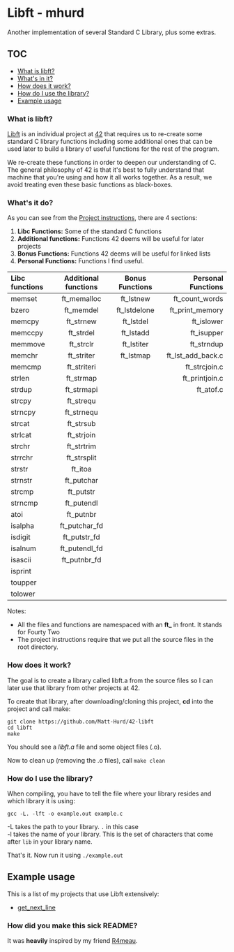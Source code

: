 # Libft - mhurd
Another implementation of several Standard C Library, plus some extras.

## TOC
- [What is libft?](#what-is-libft)
- [What's in it?](#whats-in-it)
- [How does it work?](#how-does-it-work)
- [How do I use the library?](#how-do-i-use-the-library)
- [Example usage](#example-usage)


### What is libft?
[Libft][1] is an individual project at [42][2] that requires us to re-create some standard C library functions including some additional ones that can be used later to build a library of useful functions for the rest of the program.

We re-create these functions in order to deepen our understanding of C. The general philosophy of 42 is that it's best to fully understand that machine that you're using and how it all works together. As a result, we avoid treating even these basic functions as black-boxes.

### What's it do?

As you can see from the [Project instructions][1], there are 4 sections:

1.  **Libc Functions:** Some of the standard C functions
2.  **Additional functions:** Functions 42 deems will be useful for later projects
3.  **Bonus Functions:** Functions 42 deems will be useful for linked lists
4.  **Personal Functions:** Functions I find useful.

Libc functions | Additional functions | Bonus Functions | Personal Functions
:----------- | :-----------: | :-----------: | -----------:
memset		| ft_memalloc	| ft_lstnew		| ft_count_words
bzero		| ft_memdel		| ft_lstdelone	| ft_print_memory
memcpy		| ft_strnew		| ft_lstdel		| ft_islower    
memccpy		| ft_strdel		| ft_lstadd		| ft_isupper    
memmove		| ft_strclr		| ft_lstiter	| ft_strndup    
memchr		| ft_striter	| ft_lstmap		| ft_lst_add_back.c
memcmp		| ft_striteri	|				| ft_strcjoin.c
strlen		| ft_strmap		|				| ft_printjoin.c
strdup		| ft_strmapi	|				| ft_atof.c
strcpy		| ft_strequ		|				|
strncpy		| ft_strnequ	|				|
strcat		| ft_strsub		|				|
strlcat		| ft_strjoin	|				|
strchr		| ft_strtrim	|				|
strrchr		| ft_strsplit	|				|
strstr		| ft_itoa		|				|
strnstr		| ft_putchar	|				|
strcmp		| ft_putstr		|				|
strncmp		| ft_putendl	|				|
atoi		| ft_putnbr		|				|
isalpha		| ft_putchar_fd	|				|
isdigit		| ft_putstr_fd	|				|
isalnum		| ft_putendl_fd	|				|
isascii		| ft_putnbr_fd	|				|
isprint		|				| 				|
toupper		|				| 				|
tolower		|				| 				|

Notes:

- All the files and functions are namespaced with an **ft_** in front. It stands for Fourty Two
- The project instructions require that we put all the source files in the root directory.

### How does it work?

The goal is to create a library called libft.a from the source files so I can later use that library from other projects at 42.

To create that library, after downloading/cloning this project, **cd** into the project and call make:

	git clone https://github.com/Matt-Hurd/42-libft
	cd libft
	make

You should see a *libft.a* file and some object files (.o).


Now to clean up (removing the .o files), call `make clean`

### How do I use the library?

When compiling, you have to tell the file where your library resides and which library it is using:

`gcc -L. -lft -o example.out example.c`

-L takes the path to your library. `.` in this case<br>
-l takes the name of your library. This is the set of characters that come after `lib` in your library name.

That's it. Now run it using `./example.out`

## Example usage

This is a list of my projects that use Libft extensively:

* [get_next_line](https://github.com/Matt-Hurd/42-gnl)


### How did you make this sick README?

It was **heavily** inspired by my friend [R4meau][1].

[1]: https://github.com/Matt-Hurd/42-libft/blob/master/libft.en.pdf "Libft PDF"
[2]: http://42.us.org "42 USA"
[3]: https://github.com/R4meau/ "R4meau's Github"
